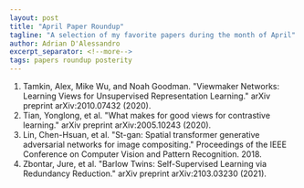 ```yaml
---
layout: post
title: "April Paper Roundup"
tagline: "A selection of my favorite papers during the month of April"
author: Adrian D'Alessandro
excerpt_separator: <!--more-->
tags: papers roundup posterity
---
```


1. Tamkin, Alex, Mike Wu, and Noah Goodman. "Viewmaker Networks: Learning Views for Unsupervised Representation Learning." arXiv preprint arXiv:2010.07432 (2020).
2. Tian, Yonglong, et al. "What makes for good views for contrastive learning." arXiv preprint arXiv:2005.10243 (2020).
3. Lin, Chen-Hsuan, et al. "St-gan: Spatial transformer generative adversarial networks for image compositing." Proceedings of the IEEE Conference on Computer Vision and Pattern Recognition. 2018.
4. Zbontar, Jure, et al. "Barlow Twins: Self-Supervised Learning via Redundancy Reduction." arXiv preprint arXiv:2103.03230 (2021).
